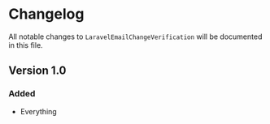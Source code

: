 # Changelog

All notable changes to `LaravelEmailChangeVerification` will be documented in this file.

## Version 1.0

### Added
- Everything
